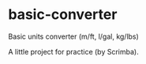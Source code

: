 # basic-converter
Basic units converter (m/ft, l/gal, kg/lbs)

A little project for practice (by Scrimba).
